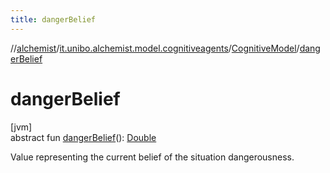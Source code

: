 ```yaml
---
title: dangerBelief
---
```

//[alchemist](../../../index.html)/[it.unibo.alchemist.model.cognitiveagents](../index.html)/[CognitiveModel](index.html)/[dangerBelief](danger-belief.html)



# dangerBelief



[jvm]\
abstract fun [dangerBelief](danger-belief.html)(): [Double](https://kotlinlang.org/api/latest/jvm/stdlib/kotlin/-double/index.html)



Value representing the current belief of the situation dangerousness.




